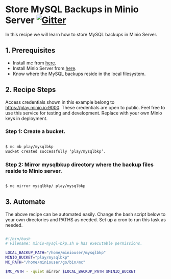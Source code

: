 # Store MySQL Backups in Minio Server [![Gitter](https://badges.gitter.im/Join%20Chat.svg)](https://gitter.im/minio/minio?utm_source=badge&utm_medium=badge&utm_campaign=pr-badge&utm_content=badge)

In this recipe we will learn how to store MySQL backups in Minio Server.

 
## 1. Prerequisites

* Install mc from [here](https://docs.minio.io/docs/minio-client-quickstart-guide).
* Install Minio Server from [here](https://docs.minio.io/docs/minio ).
* Know where the MySQL backups reside in the local filesystem.

## 2. Recipe Steps

Access credentials shown in this example belong to https://play.minio.io:9000.
These credentials are open to public. Feel free to use this service for testing and development. Replace with your own Minio keys in deployment.

### Step 1: Create a bucket.

```sh

$ mc mb play/mysqlbkp
Bucket created successfully ‘play/mysqlbkp’.

```

### Step 2: Mirror mysqlbkup directory where the backup files reside to Minio server. 

```sh

$ mc mirror mysqlbkp/ play/mysqlbkp

```

## 3. Automate

The above recipe can be automated easily. Change the bash script below to your own directories and PATHS as needed. Set up a cron to run this task as needed.

```sh

#!/bin/bash
# Filename: minio-mysql-bkp.sh & has executable permissions.

LOCAL_BACKUP_PATH="/home/miniouser/mysqlbkp"
MINIO_BUCKET="play/mysqlbkp"
MC_PATH="/home/miniouser/go/bin/mc"

$MC_PATH - -quiet mirror $LOCAL_BACKUP_PATH $MINIO_BUCKET

```
